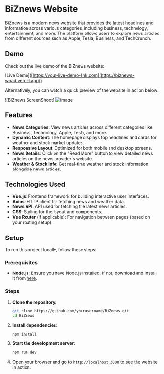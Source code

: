 # BiZnews Website

BiZnews is a modern news website that provides the latest headlines and information across various categories, including business, technology, entertainment, and more. The platform allows users to explore news articles from different sources such as Apple, Tesla, Business, and TechCrunch.

## Demo

Check out the live demo of the BiZnews website:

[Live Demo]([https://your-live-demo-link.com](https://biznews-woad.vercel.app/)

Alternatively, you can watch a quick preview of the website in action below:

![BiZnews ScreenShoot] ![image](https://github.com/user-attachments/assets/6891ecd0-b64d-41b3-b720-7ecbf7690f9f)


## Features

- **News Categories**: View news articles across different categories like Business, Technology, Apple, Tesla, and more.
- **Dynamic Content**: The homepage displays top headlines and cards for weather and stock market updates.
- **Responsive Layout**: Optimized for both mobile and desktop screens.
- **News Details**: Click on the "Read More" button to view detailed news articles on the news provider's website.
- **Weather & Stock Info**: Get real-time weather and stock information alongside news articles.

## Technologies Used

- **Vue.js**: Frontend framework for building interactive user interfaces.
- **Axios**: HTTP client for fetching news and weather data.
- **News API**: API used for fetching the latest news articles.
- **CSS**: Styling for the layout and components.
- **Vue Router** (if applicable): For navigation between pages (based on your routing setup).

## Setup

To run this project locally, follow these steps:

### Prerequisites

- **Node.js**: Ensure you have Node.js installed. If not, download and install it from [here](https://nodejs.org/).

### Steps

1. **Clone the repository**:
    ```bash
    git clone https://github.com/yourusername/BiZnews.git
    cd BiZnews
    ```

2. **Install dependencies**:
    ```bash
    npm install
    ```

3. **Start the development server**:
    ```bash
    npm run dev
    ```

4. Open your browser and go to `http://localhost:3000` to see the website in action.

 
